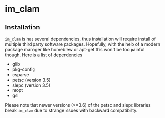 # im_clam

## Installation

`im_clam` is has several dependencies, thus installation will require install of multiple third party software packages.
Hopefully, with the help of a modern package manager like homebrew or apt-get this won't be too painful though. Here is a 
list of dependencies

- glib
- pkg-config
- csparse
- petsc (version 3.5)
- slepc (version 3.5)
- nlopt
- gsl

Please note that newer versions (>=3.6) of the petsc and slepc libraries break `im_clam` due to strange issues with backward compatibility. 